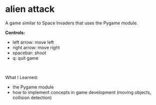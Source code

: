 # alien attack

A game similar to Space Invaders that uses the Pygame module.

<strong>Controls:</strong>
<ul>
  <li>left arrow: move left</li>
  <li>right arrow: move right</li>
  <li>spacebar: shoot</li>
  <li>q: quit game</li>
</ul>
<br />

What I Learned:
- the Pygame module
- how to implement concepts in game development (moving objects, collision detection)
